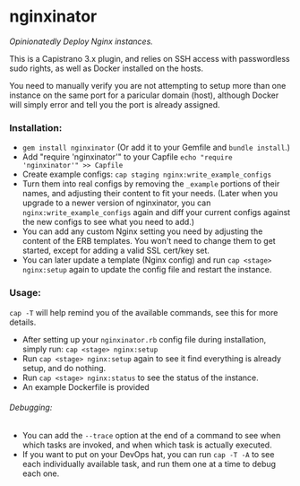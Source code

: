nginxinator
============

*Opinionatedly Deploy Nginx instances.*

This is a Capistrano 3.x plugin, and relies on SSH access with passwordless sudo rights, as well as Docker installed on the hosts.

You need to manually verify you are not attempting to setup more than one instance on the same port for a paricular domain (host), although Docker will simply error and tell you the port is already assigned.

### Installation:
* `gem install nginxinator` (Or add it to your Gemfile and `bundle install`.)
* Add "require 'nginxinator'" to your Capfile
`echo "require 'nginxinator'" >> Capfile`
* Create example configs:
`cap staging nginx:write_example_configs`
* Turn them into real configs by removing the `_example` portions of their names, and adjusting their content to fit your needs. (Later when you upgrade to a newer version of nginxinator, you can `nginx:write_example_configs` again and diff your current configs against the new configs to see what you need to add.)
* You can add any custom Nginx setting you need by adjusting the content of the ERB templates. You won't need to change them to get started, except for adding a valid SSL cert/key set.
* You can later update a template (Nginx config) and run `cap <stage> nginx:setup` again to update the config file and restart the instance.

### Usage:
`cap -T` will help remind you of the available commands, see this for more details.
* After setting up your `nginxinator.rb` config file during installation, simply run: `cap <stage> nginx:setup`
* Run `cap <stage> nginx:setup` again to see it find everything is already setup, and do nothing.
* Run `cap <stage> nginx:status` to see the status of the instance.
* An example Dockerfile is provided

###### Debugging:
* You can add the `--trace` option at the end of a command to see when which tasks are invoked, and when which task is actually executed.
* If you want to put on your DevOps hat, you can run `cap -T -A` to see each individually available task, and run them one at a time to debug each one.
